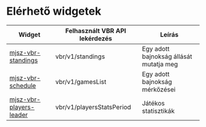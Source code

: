 # Elérhető widgetek

| Widget                                                 | Felhasznált VBR API lekérdezés | Leírás                                  |
| ------------------------------------------------------ | ------------------------------ | --------------------------------------- |
| [mjsz-vbr-standings](/widget/standings)                | vbr/v1/standings               | Egy adott bajnokság állását mutatja meg |
| [mjsz-vbr-schedule](/widget/schedule)                  | vbr/v1/gamesList               | Egy adott bajnokság mérkőzései          |
| [mjsz-vbr-players-leader](/widget/fieldplayers-leader) | vbr/v1/playersStatsPeriod      | Játékos statisztikák                    |
